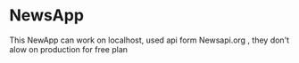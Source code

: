 # NewsApp

This NewApp can work on localhost,
used api form  Newsapi.org , they don't alow on production for free plan
